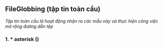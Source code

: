 ## FileGlobbing (tập tin toàn cầu)
*Tập tin toàn cầu là hoạt động nhận ra các mẫu này và thực hiện công việc mở rộng đường dẫn tệp*
### 1. * asterisk ()